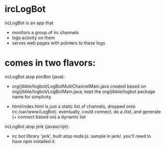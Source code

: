 ircLogBot
=========

ircLogBot is an app that

 - monitors a group of irc channels
 - logs activity on them
 - serves web pages with pointers to these logs

# comes in two flavors:

ircLogBot atop pircBot (java):

- org/jibble/logbot/LogBotMultiChannelMain.java 
  created based on org/jibble/logbot/LogBotMain.java;
  kept the org/jibble/logbot package name for simplicity.

- html/index.html is just a static list of channels, dropped onto irc:/var/www/LogBot/.
  eventually, could connect, do a /list, and generate (+ connect based on) a dynamic list


ircLogBot atop jerk (javascript):

- irc bot library 'jerk', built atop node.js.
  sample in jerk/.  you'll need to have npm installed it.


